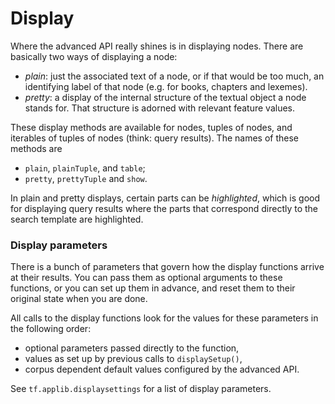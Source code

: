 # Display

Where the advanced API really shines is in displaying nodes.
There are basically two ways of displaying a node:

* *plain*: just the associated text of a node, or if that would be too much,
  an identifying label of that node (e.g. for books, chapters and lexemes).
* *pretty*: a display of the internal structure of the textual object a node
  stands for. That structure is adorned with relevant feature values.

These display methods are available for nodes, tuples of nodes, and iterables
of tuples of nodes (think: query results).
The names of these methods are

* `plain`, `plainTuple`, and `table`;
* `pretty`, `prettyTuple` and `show`.

In plain and pretty displays, certain parts can be *highlighted*, which is
good for displaying query results where the parts that correspond directly to the
search template are highlighted.

### Display parameters

There is a bunch of parameters that govern how the display functions arrive at their
results. You can pass them as optional arguments to these functions,
or you can set up them in advance, and reset them to their original state
when you are done.

All calls to the display functions look for the values for these parameters in the
following order:

* optional parameters passed directly to the function,
* values as set up by previous calls to `displaySetup()`,
* corpus dependent default values configured by the advanced API.

See `tf.applib.displaysettings` for a list of display parameters.
